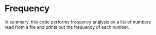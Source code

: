 # Frequency
In summary, this code performs frequency analysis on a list of numbers read from a file and prints out the frequency of each number.
